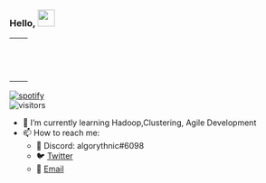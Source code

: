 ### Hello, <img src="https://i.imgur.com/pM7mpZd.gif" width="30px">

<table style="border:none;">
    <tr>
        <td>
            <p align="center">
                <img src="https://github-readme-stats.vercel.app/api?username=algo-ryth-nic&show_icons=true&theme=merko&count_private=true&hide_border=true" alt=""></td>
            </p>
        <td>
            <p align="center">
                <img src="http://github-readme-streak-stats.herokuapp.com?user=algo-ryth-nic&theme=merko&hide_border=true&date_format=M%20j%5B%2C%20Y%5D&fire=DD2727" alt="">
            </p>
        </td>
    </tr>
    <tr>
        <td colspan="2">
            <p align="center">
                <img src="https://activity-graph.herokuapp.com/graph?username=algo-ryth-nic&show_icons=true&count_private=true&theme=gotham&area=true" alt="">
            </p>
        </td>
    </tr>
</table>

[![spotify](https://spotify-github-profile.vercel.app/api/view?uid=bn1xj7tj0ibazksyptvxrnm62&cover_image=true&theme=novatorem&bar_color_cover=true)](https://spotify-github-profile.vercel.app/api/view?uid=bn1xj7tj0ibazksyptvxrnm62&redirect=true)
<br>
![visitors](https://visitor-badge.laobi.icu/badge?page_id=algo-ryth-nic.algo-ryth-nic)

- 🌱 I’m currently learning Hadoop,Clustering, Agile Development
- 📫 How to reach me:
  - 💬 Discord: algorythnic#6098
  - 🐦 [Twitter](https://twitter.com/algorythnic)
  - 📧 [Email](mailto:praanjjal.agnihotri@gmail.com)

<!--
**algo-ryth-nic/algo-ryth-nic** is a ✨ _special_ ✨ repository because its `README.md` (this file) appears on your GitHub profile.

Here are some ideas to get you started:

- 🔭 I’m currently working on ...
- 🌱 I’m currently learning Hadoop,Clustering, Agile Development, Typescript
- 👯 I’m looking to collaborate on ...
- 🤔 I’m looking for help with ...
- 💬 Ask me about ...
- 📫 How to reach me: ...
- 😄 Pronouns: ...
- ⚡ Fun fact: ...
-->
